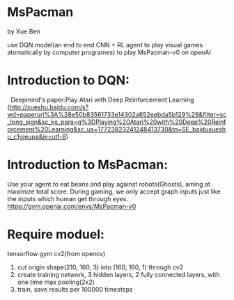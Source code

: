 # MsPacman
by Xue Ben

use DQN model(an end to end CNN + RL agent to play visual games atomatically by computer programes) to play MsPacman-v0 on openAI

# Introduction to DQN:
   Deepmind's paper:Play Atari with Deep Reinforcement Learning 
   (http://xueshu.baidu.com/s?wd=paperuri%3A%28e50b83561733e14302a652eebda5b129%29&filter=sc_long_sign&sc_ks_para=q%3DPlaying%20Atari%20with%20Deep%20Reinforcement%20Learning&sc_us=17723823241248413730&tn=SE_baiduxueshu_c1gjeupa&ie=utf-8)
   
# Introduction to MsPacman:
  Use your agent to eat beans and play against robots(Ghosts), aming at maximize total score.
  During gaming, we only accept graph inputs just like the inputs which human get through eyes.
  https://gym.openai.com/envs/MsPacman-v0
   


# Require moduel:
  tensorflow
  gym
  cv2(from opencv)

1. cut origin shape(210, 160, 3) into (160, 160, 1) through cv2
2. create training network, 3 hidden layers, 2 fully connected layers, with one time max pooling(2x2)
3. train, save results per 100000 timesteps
